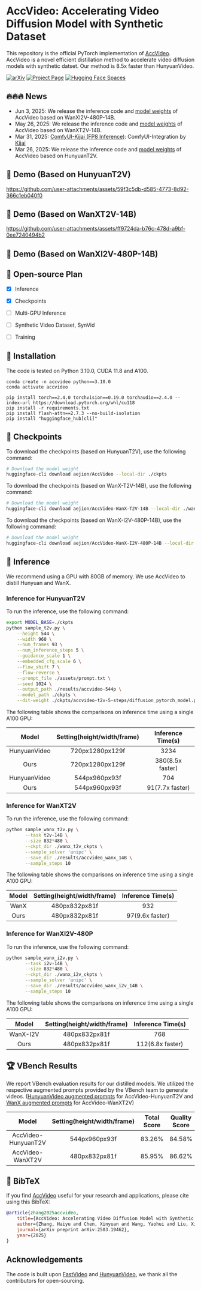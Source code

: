 # AccVideo: Accelerating Video Diffusion Model with Synthetic Dataset

This repository is the official PyTorch implementation of [AccVideo](https://arxiv.org/abs/2503.19462). AccVideo is a novel efficient distillation method to accelerate video diffusion models with synthetic datset. Our method is 8.5x faster than HunyuanVideo.


[![arXiv](https://img.shields.io/badge/arXiv-2503.19462-b31b1b.svg)](https://arxiv.org/abs/2503.19462)
[![Project Page](https://img.shields.io/badge/Project-Website-green)](https://aejion.github.io/accvideo/)
[![Hugging Face Spaces](https://img.shields.io/badge/%F0%9F%A4%97%20Hugging%20Face-Models-yellow)](https://huggingface.co/aejion/AccVideo)

## 🔥🔥🔥 News

* Jun 3, 2025: We release the inference code and [model weights](https://huggingface.co/aejion/AccVideo-WanX-I2V-480P-14B) of AccVideo based on WanXI2V-480P-14B.
* May 26, 2025: We release the inference code and [model weights](https://huggingface.co/aejion/AccVideo-WanX-T2V-14B) of AccVideo based on WanXT2V-14B.
* Mar 31, 2025: [ComfyUI-Kijai (FP8 Inference)](https://huggingface.co/Kijai/HunyuanVideo_comfy/blob/main/accvideo-t2v-5-steps_fp8_e4m3fn.safetensors): ComfyUI-Integration by [Kijai](https://huggingface.co/Kijai)
* Mar 26, 2025: We release the inference code and [model weights](https://huggingface.co/aejion/AccVideo) of AccVideo based on HunyuanT2V.


## 🎥 Demo (Based on HunyuanT2V)


https://github.com/user-attachments/assets/59f3c5db-d585-4773-8d92-366c1eb040f0

## 🎥 Demo (Based on WanXT2V-14B)


https://github.com/user-attachments/assets/ff9724da-b76c-478d-a9bf-0ee7240494b2

## 🎥 Demo (Based on WanXI2V-480P-14B)



## 📑 Open-source Plan

- [x] Inference 
- [x] Checkpoints
- [ ] Multi-GPU Inference
- [ ] Synthetic Video Dataset, SynVid
- [ ] Training


## 🔧 Installation
The code is tested on Python 3.10.0, CUDA 11.8 and A100.
```
conda create -n accvideo python==3.10.0
conda activate accvideo

pip install torch==2.4.0 torchvision==0.19.0 torchaudio==2.4.0 --index-url https://download.pytorch.org/whl/cu118
pip install -r requirements.txt
pip install flash-attn==2.7.3 --no-build-isolation
pip install "huggingface_hub[cli]"
```

## 🤗 Checkpoints
To download the checkpoints (based on HunyuanT2V), use the following command:
```bash
# Download the model weight
huggingface-cli download aejion/AccVideo --local-dir ./ckpts
```

To download the checkpoints (based on WanX-T2V-14B), use the following command:
```bash
# Download the model weight
huggingface-cli download aejion/AccVideo-WanX-T2V-14B --local-dir ./wanx_t2v_ckpts
```

To download the checkpoints (based on WanX-I2V-480P-14B), use the following command:
```bash
# Download the model weight
huggingface-cli download aejion/AccVideo-WanX-I2V-480P-14B --local-dir ./wanx_i2v_ckpts
```

## 🚀 Inference
We recommend using a GPU with 80GB of memory. We use AccVideo to distill Hunyuan and WanX.

### Inference for HunyuanT2V

To run the inference, use the following command:
```bash
export MODEL_BASE=./ckpts
python sample_t2v.py \
    --height 544 \
    --width 960 \
    --num_frames 93 \
    --num_inference_steps 5 \
    --guidance_scale 1 \
    --embedded_cfg_scale 6 \
    --flow_shift 7 \
    --flow-reverse \
    --prompt_file ./assets/prompt.txt \
    --seed 1024 \
    --output_path ./results/accvideo-544p \
    --model_path ./ckpts \
    --dit-weight ./ckpts/accvideo-t2v-5-steps/diffusion_pytorch_model.pt
```

The following table shows the comparisons on inference time using a single A100 GPU:

|    Model     | Setting(height/width/frame) | Inference Time(s) |
|:------------:|:---------------------------:|:-----------------:|
| HunyuanVideo |       720px1280px129f       |       3234        |
|     Ours     |       720px1280px129f       | 380(8.5x faster)  |
| HunyuanVideo |        544px960px93f        |        704        |
|     Ours     |        544px960px93f        |  91(7.7x faster)  |

### Inference for WanXT2V

To run the inference, use the following command:
```bash
python sample_wanx_t2v.py \
       --task t2v-14B \
       --size 832*480 \
       --ckpt_dir ./wanx_t2v_ckpts \
       --sample_solver 'unipc' \
       --save_dir ./results/accvideo_wanx_14B \
       --sample_steps 10
```

The following table shows the comparisons on inference time using a single A100 GPU:

| Model | Setting(height/width/frame) | Inference Time(s) |
|:-----:|:---------------------------:|:-----------------:|
| WanX  |        480px832px81f        |        932        |
| Ours  |        480px832px81f        |  97(9.6x faster)  |

### Inference for WanXI2V-480P

To run the inference, use the following command:
```bash
python sample_wanx_i2v.py \
       --task i2v-14B \
       --size 832*480 \
       --ckpt_dir ./wanx_i2v_ckpts \
       --sample_solver 'unipc' \
       --save_dir ./results/accvideo_wanx_i2v_14B \
       --sample_steps 10
```

The following table shows the comparisons on inference time using a single A100 GPU:

|  Model   | Setting(height/width/frame) | Inference Time(s) |
|:--------:|:---------------------------:|:-----------------:|
| WanX-I2V |        480px832px81f        |        768        |
|   Ours   |        480px832px81f        | 112(6.8x faster)  |


## 🏆 VBench Results

We report VBench evaluation results for our distilled models. We utilized the respective augmented prompts provided by the VBench team to generate videos. ([HunyuanVideo augmented prompts](https://github.com/Vchitect/VBench/blob/master/prompts/augmented_prompts/hunyuan_all_dimension.txt) for AccVideo-HunyuanT2V and [WanX augmented prompts](https://github.com/Vchitect/VBench/blob/master/prompts/augmented_prompts/Wan2.1-T2V-1.3B/all_dimension_aug_wanx_seed42.txt) for AccVideo-WanXT2V)

|        Model        | Setting(height/width/frame) | Total Score | Quality Score | Semantic Score | Subject Consistency | Background Consistency | Temporal Flickering | Motion Smoothness | Dynamic Degree | Aesthetic Quality | Image Quality | Object Class | Multiple Objects | Human Action | Color  | Spatial Relationship | Scene  | Appearance Style | Temporal Style | Overall Consistency | 
|:-------------------:|:---------------------------:|:-----------:|---------------|----------------|---------------------|------------------------|---------------------|-------------------|----------------|-------------------|---------------|--------------|------------------|--------------|--------|----------------------|--------|------------------|----------------|---------------------|
| AccVideo-HunyuanT2V |        544px960px93f        |   83.26%    | 84.58%        | 77.96%         | 94.46%              | 97.45%                 | 99.18%              | 98.79%            | 75.00%         | 62.08%            | 65.64%        | 92.99%       | 67.33%           | 95.60%       | 94.11% | 75.70%               | 54.72% | 19.87%           | 23.71%         | 27.21%              |
|  AccVideo-WanXT2V   |        480px832px81f        |   85.95%    | 86.62%        | 83.25%         | 95.02%              | 97.75%                 | 99.54%              | 97.95%            | 93.33%         | 64.21%            | 68.42%        | 98.38%       | 86.58%           | 97.40%       | 92.04% | 75.68%               | 59.82% | 23.88%           | 24.62%         | 27.34%              |


## 🔗 BibTeX

If you find [AccVideo](https://arxiv.org/abs/2503.19462) useful for your research and applications, please cite using this BibTeX:

```BibTeX
@article{zhang2025accvideo,
    title={AccVideo: Accelerating Video Diffusion Model with Synthetic Dataset},
    author={Zhang, Haiyu and Chen, Xinyuan and Wang, Yaohui and Liu, Xihui and Wang, Yunhong and Qiao, Yu},
    journal={arXiv preprint arXiv:2503.19462},
    year={2025}
}
```

## Acknowledgements
The code is built upon [FastVideo](https://github.com/hao-ai-lab/FastVideo) and [HunyuanVideo](https://github.com/Tencent/HunyuanVideo), we thank all the contributors for open-sourcing. 
